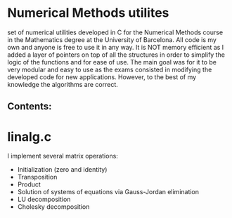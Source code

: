 # Numerical Methods utilites

set of numerical utilities developed in C for the Numerical Methods course in the Mathematics degree at the University of Barcelona. All code is my own and anyone is free to use it in any way. It is NOT memory efficient as I added a layer of pointers on top of all the structures in order to simplify the logic of the functions and for ease of use. The main goal was for it to be very modular and easy to use as the exams consisted in modifying the developed code for new applications. However, to the best of my knowledge the algorithms are correct.

## Contents:

# linalg.c
I implement several matrix operations:
- Initialization (zero and identity)
- Transposition
- Product 
- Solution of systems of equations via Gauss-Jordan elimination
- LU decomposition
- Cholesky decomposition

